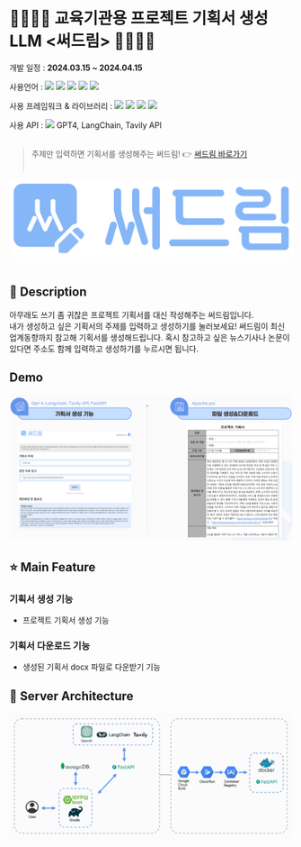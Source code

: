 # 👨‍👨‍👧‍👦 교육기관용 프로젝트 기획서 생성 LLM <써드림> 👨‍👨‍👧‍👦

개발 일정 : **2024.03.15 ~ 2024.04.15**

사용언어 : <img src="https://img.shields.io/badge/java-007396?style=flat-square&logo=java&logoColor=white"/> <img src="https://img.shields.io/badge/Python-3776AB?style=flat-square&logo=Python&logoColor=white"/> <img src="https://img.shields.io/badge/JavaScript-F7DF1E?style=flat-square&logo=javascript&logoColor=black"/> <img src="https://img.shields.io/badge/HTML5-E34F26?style=flat-square&logo=html5&logoColor=white"/> <img src="https://img.shields.io/badge/CSS3-1572B6?style=flat-square&logo=css3&logoColor=white"/>

사용 프레임워크 & 라이브러리 : <img src="https://img.shields.io/badge/SpringBoot-6DB33F?style=flat-square&logo=SpringBoot&logoColor=white"> <img src="https://img.shields.io/badge/Gradle-02303A?style=flat-square&logo=Gradle&logoColor=white"> <img src="https://img.shields.io/badge/Thymeleaf-005F0F?style=flat-square&logo=Thymeleaf&logoColor=white"> <img src="https://img.shields.io/badge/jQuery-0769AD?style=flat-square&logo=jQuery&logoColor=white"> 

사용 API : <img src="https://img.shields.io/badge/fastapi-009688?style=flat-square&logo=fastapi&logoColor=white">  GPT4, LangChain, Tavily API </br></br>

> 주제만 입력하면 기획서를 생성해주는 써드림! 👉 [써드림 바로가기](https://surdream-pafljma3ia-du.a.run.app) </br></br>

![써드림 로고](./써드림_메인.png)</br></br>

## 📃 Description
아무래도 쓰기 좀 귀찮은 프로젝트 기획서를 대신 작성해주는 써드림입니다. </br>
내가 생성하고 싶은 기획서의 주제를 입력하고 생성하기를 눌러보세요! 써드림이 최신 업계동향까지 참고해 기획서를 생성해드립니다.
혹시 참고하고 싶은 뉴스기사나 논문이 있다면 주소도 함께 입력하고 생성하기를 누르시면 됩니다.

## Demo
![써드림 예시](./써드림예시.png)

## ⭐ Main Feature
### 기획서 생성 기능
  - 프로젝트 기획서 생성 기능
### 기획서 다운로드 기능
  - 생성된 기획서 docx 파일로 다운받기 기능

## 🔨 Server Architecture
![아키텍쳐 사진](./아키텍처.png)



